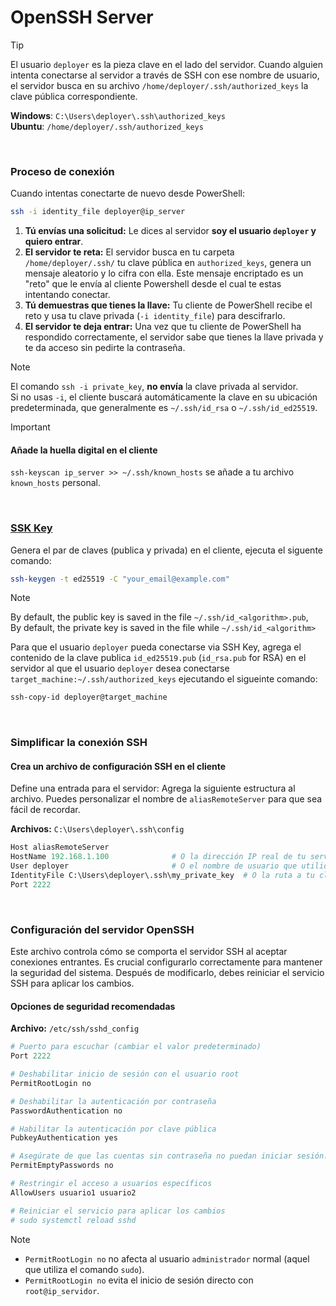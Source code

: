 # OpenSSH Server

> [!TIP]
> El usuario `deployer` es la pieza clave en el lado del servidor. Cuando alguien intenta conectarse al servidor a través de SSH con ese nombre de usuario, el servidor busca en su archivo `/home/deployer/.ssh/authorized_keys` la clave pública correspondiente.

**Windows**: `C:\Users\deployer\.ssh\authorized_keys`  
**Ubuntu**: `/home/deployer/.ssh/authorized_keys`

<br/>

### Proceso de conexión

Cuando intentas conectarte de nuevo desde PowerShell:

```sh
ssh -i identity_file deployer@ip_server
```

1. **Tú envías una solicitud:** Le dices al servidor **soy el usuario `deployer` y quiero entrar**.
2. **El servidor te reta:** El servidor busca en tu carpeta `/home/deployer/.ssh/` tu clave pública en `authorized_keys`, genera un mensaje aleatorio y lo cifra con ella. Este mensaje encriptado es un "reto" que le envía al cliente Powershell desde el cual te estas intentando conectar.
3. **Tú demuestras que tienes la llave:** Tu cliente de PowerShell recibe el reto y usa tu clave privada (`-i identity_file`) para descifrarlo.
4. **El servidor te deja entrar:** Una vez que tu cliente de PowerShell ha respondido correctamente, el servidor sabe que tienes la llave privada y te da acceso sin pedirte la contraseña.

> [!NOTE]
> El comando `ssh -i private_key`, **no envía** la clave privada al servidor.  
> Si no usas `-i`, el cliente buscará automáticamente la clave en su ubicación predeterminada, que generalmente es `~/.ssh/id_rsa` o `~/.ssh/id_ed25519`. 

> [!IMPORTANT]
> #### Añade la huella digital en el cliente
> `ssh-keyscan ip_server >> ~/.ssh/known_hosts` se añade a tu archivo `known_hosts` personal.

<br/>

### [SSK Key](https://documentation.ubuntu.com/server/how-to/security/openssh-server/#ssh-keys)

Genera el par de claves (publica y privada) en el cliente, ejecuta el siguente comando:

```sh
ssh-keygen -t ed25519 -C "your_email@example.com"
```

> [!NOTE]
> By default, the public key is saved in the file `~/.ssh/id_<algorithm>.pub`,  
> By default, the private key is saved in the file while `~/.ssh/id_<algorithm>`


Para que el usuario `deployer` pueda conectarse via SSH Key, agrega el contenido de la clave publica `id_ed25519.pub` (`id_rsa.pub` for RSA) en el servidor al que el usuario `deployer` desea conectarse `target_machine:~/.ssh/authorized_keys` ejecutando el sigueinte comando:

```sh
ssh-copy-id deployer@target_machine
```

<br/>

### Simplificar la conexión SSH

#### Crea un archivo de configuración SSH en el cliente

Define una entrada para el servidor: Agrega la siguiente estructura al archivo. Puedes personalizar el nombre de `aliasRemoteServer` para que sea fácil de recordar.

**Archivos:** `C:\Users\deployer\.ssh\config`
```py
Host aliasRemoteServer
HostName 192.168.1.100              # O la dirección IP real de tu servidor
User deployer                       # O el nombre de usuario que utilices
IdentityFile C:\Users\deployer\.ssh\my_private_key  # O la ruta a tu clave privada
Port 2222
```

<br/>

### Configuración del servidor OpenSSH

Este archivo controla cómo se comporta el servidor SSH al aceptar conexiones entrantes. Es crucial configurarlo correctamente para mantener la seguridad del sistema. Después de modificarlo, debes reiniciar el servicio SSH para aplicar los cambios. 

#### Opciones de seguridad recomendadas

**Archivo:** `/etc/ssh/sshd_config`

```py
# Puerto para escuchar (cambiar el valor predeterminado)
Port 2222

# Deshabilitar inicio de sesión con el usuario root
PermitRootLogin no

# Deshabilitar la autenticación por contraseña
PasswordAuthentication no

# Habilitar la autenticación por clave pública
PubkeyAuthentication yes

# Asegúrate de que las cuentas sin contraseña no puedan iniciar sesión.
PermitEmptyPasswords no

# Restringir el acceso a usuarios específicos
AllowUsers usuario1 usuario2

# Reiniciar el servicio para aplicar los cambios
# sudo systemctl reload sshd
```

> [!NOTE]
> - `PermitRootLogin no` no afecta al usuario `administrador` normal (aquel que utiliza el comando `sudo`).  
> - `PermitRootLogin no` evita el inicio de sesión directo con `root@ip_servidor`.
